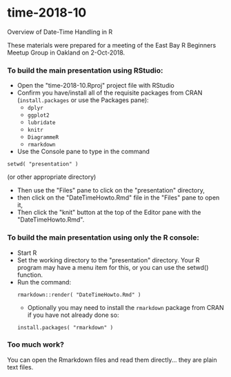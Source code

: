 # time-2018-10

Overview of Date-Time Handling in R

These materials were prepared for a meeting of the East Bay R Beginners Meetup Group in Oakland on 2-Oct-2018.

### To build the main presentation using RStudio:

- Open the "time-2018-10.Rproj" project file with RStudio
- Confirm you have/install all of the requisite packages from CRAN (`install.packages` or use the Packages pane):
    + `dplyr`
    + `ggplot2`
    + `lubridate`
    + `knitr`
    + `DiagrammeR`
    + `rmarkdown`
- Use the Console pane to type in the command
```
setwd( "presentation" )
```
(or other appropriate directory)
- Then use the "Files" pane to click on the "presentation" directory,
- then click on the "DateTimeHowto.Rmd" file in the "Files" pane to open it,
- Then click the "knit" button at the top of the Editor pane with the "DateTimeHowto.Rmd".

### To build the main presentation using only the R console:

- Start R
- Set the working directory to the "presentation" directory. Your R program may have a menu item for this, or you can use the setwd() function.
- Run the command:
    ```
    rmarkdown::render( "DateTimeHowto.Rmd" )
    ```
    + Optionally you may need to install the `rmarkdown` package from CRAN if you have not already done so:
    ```
    install.packages( "rmarkdown" )
    ```

### Too much work?

You can open the Rmarkdown files and read them directly... they are plain text files.
